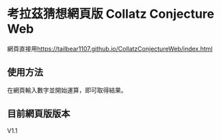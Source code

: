 # 考拉茲猜想網頁版 Collatz Conjecture Web
網頁直接用<https://tailbear1107.github.io/CollatzConjectureWeb/index.html>

## 使用方法
在網頁輸入數字並開始運算，即可取得結果。

## 目前網頁版版本
V1.1
